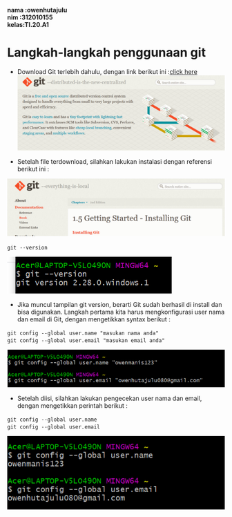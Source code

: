 
**nama :owenhutajulu** <br>
**nim  :312010155** <br>
**kelas:TI.20.A1** <br>

# Langkah-langkah penggunaan git
* Download Git terlebih dahulu, dengan link berikut ini :[click here](https://git-scm.com/)
![git](ttr/git.png)

* Setelah file terdownload, silahkan lakukan instalasi dengan referensi berikut ini :

![installing](ttr/installing.png)

`git --version` <br>

![version](ttr/version.png)

* Jika muncul tampilan git version, berarti Git sudah berhasil di install dan bisa digunakan. Langkah pertama kita harus mengkonfigurasi user nama dan email di Git, dengan mengetikkan syntax berikut : <br>

`git config --global user.name "masukan nama anda"` <br>
`git config --global user.email "masukan email anda"` <br>

![membuat user](ttr/user.png)

* Setelah diisi, silahkan lakukan pengecekan user nama dan email, dengan mengetikkan perintah berikut : <br>

`git config --global user.name` <br>
`git config --global user.email` <br>


![setelah membuat user](ttr/name.png)

